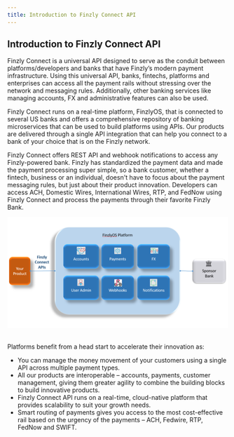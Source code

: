```yaml
---
title: Introduction to Finzly Connect API
---
```


## **Introduction to Finzly Connect API**
Finzly Connect is a universal API designed to serve as the conduit between platforms/developers and banks that have Finzly’s modern payment infrastructure. Using this universal API, banks, fintechs, platforms and enterprises can access all the payment rails without stressing over the network and messaging rules. Additionally, other banking services like managing accounts, FX and administrative features can also be used. 

Finzly Connect runs on a real-time platform, FinzlyOS, that is connected to several US banks and offers a comprehensive repository of banking microservices that can be used to build platforms using APIs. Our products are delivered through a single API integration that can help you connect to a bank of your choice that is on the Finzly network.

Finzly Connect offers REST API and webhook notifications to access any Finzly-powered bank. Finzly has standardized the payment data and made the payment processing super simple, so a bank customer, whether a fintech, business or an individual, doesn't have to focus about the payment messaging rules, but just about their product innovation. Developers can access ACH, Domestic Wires, International Wires, RTP, and FedNow using Finzly Connect and process the payments through their favorite Finzly Bank.

![image info](./images/finzly_connect.png)
<br></br>

Platforms benefit from a head start to accelerate their innovation as:
- You can manage the money movement of your customers using a single API across multiple payment types.
- All our products are interoperable – accounts, payments, customer management, giving them greater agility to combine the building blocks to build innovative products.
- Finzly Connect API runs on a real-time, cloud-native platform that provides scalability to suit your growth needs.
- Smart routing of payments gives you access to the most cost-effective rail based on the urgency of the payments – ACH, Fedwire, RTP, FedNow and SWIFT.

<!-- <style>
.sub p strong a{
    position:absolute;
    top:0;
    bottom:0;
    left:0;
    right:0;
    z-index: 2; 
} 
.sub h3{
    color:#fff;
    font-size:16px !important;
}

</style> -->


<!-- <div class="main-sub">


<div class="sub">

<p><strong>

### Payment Solutions</strong></p>

__[](overviewSection.md)__
</div>

</div> -->




